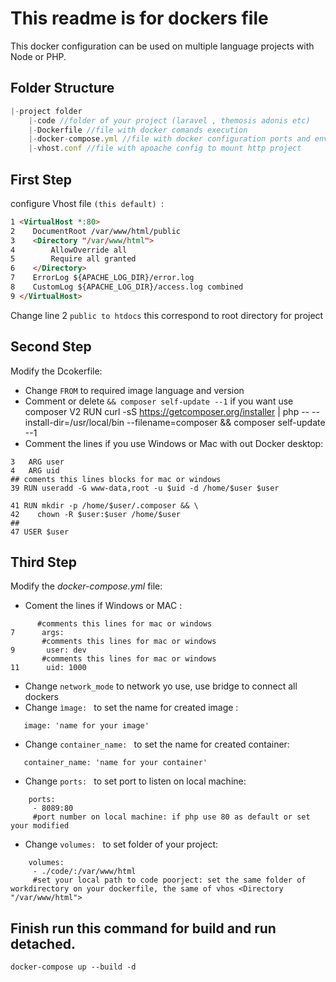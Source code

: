 # This readme is for dockers file

This docker configuration can be used on multiple language projects with Node or PHP.

## Folder Structure
```js
|-project folder
    |-code //folder of your project (laravel , themosis adonis etc)
    |-Dockerfile //file with docker comands execution
    |-docker-compose.yml //file with docker configuration ports and env
    |-vhost.conf //file with apoache config to mount http project

```

## First Step
configure Vhost file ```(this default) ```:
```Html
1 <VirtualHost *:80>
2    DocumentRoot /var/www/html/public
3    <Directory "/var/www/html">
4        AllowOverride all
5        Require all granted
6    </Directory>
7    ErrorLog ${APACHE_LOG_DIR}/error.log
8    CustomLog ${APACHE_LOG_DIR}/access.log combined
9 </VirtualHost>
```
Change line 2 ``` public to htdocs ``` this correspond to root directory for project

## Second Step

Modify the Dcokerfile:

 - Change ```FROM``` to required image language and version
 - Comment or delete ```&& composer self-update --1``` if you want use composer V2  RUN curl -sS https://getcomposer.org/installer | php -- --install-dir=/usr/local/bin --filename=composer && composer self-update --1
 - Comment the lines if you use Windows or Mac with out Docker desktop:
```docker
3   ARG user
4   ARG uid
## coments this lines blocks for mac or windows    
39 RUN useradd -G www-data,root -u $uid -d /home/$user $user

41 RUN mkdir -p /home/$user/.composer && \
42    chown -R $user:$user /home/$user
##
47 USER $user
```

## Third Step

Modify the *docker-compose.yml* file:

 - Coment the lines if Windows or MAC :
 ```docker
       #comments this lines for mac or windows
7      args:
        #comments this lines for mac or windows
9       user: dev
        #comments this lines for mac or windows
11      uid: 1000
```
 - Change ```network_mode``` to network yo use, use bridge to connect all dockers
 - Change ```ìmage: ``` to set the name for created image :
 ```docker
    image: 'name for your image'
 ```
 - Change ```container_name: ``` to set the name for created container:
 ```docker
    container_name: 'name for your container'
 ```
 - Change ```ports: ``` to set port to listen on local machine:
 ```docker
     ports:
      - 8089:80
      #port number on local machine: if php use 80 as default or set your modified  
 ```
 - Change ```volumes: ``` to set folder of your project:
 ```docker
     volumes:
      - ./code/:/var/www/html
      #set your local path to code poorject: set the same folder of workdirectory on your dockerfile, the same of vhos <Directory "/var/www/html">
 ```
## Finish run this command for build and run detached.
```
docker-compose up --build -d
```